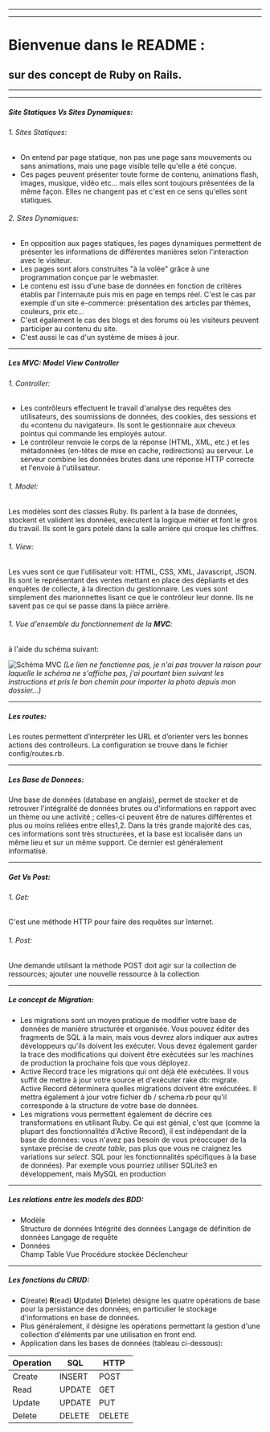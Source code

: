 ___
___

# Bienvenue dans le **README** :
## sur des concept de Ruby on Rails.
___
___

##### Site Statiques Vs Sites Dynamiques:

###### 1. Sites Statiques:
* On entend par page statique, non pas une page sans mouvements ou sans animations, mais une page visible telle qu'elle a été conçue.
* Ces pages peuvent présenter toute forme de contenu, animations flash, images, musique, vidéo etc... mais elles sont toujours présentées de la même façon. Elles ne changent pas et c'est en ce sens qu'elles sont statiques.

###### 2. Sites Dynamiques:
* En opposition aux pages statiques, les pages dynamiques permettent de présenter les informations de différentes manières selon l'interaction avec le visiteur. 
* Les pages sont alors construites "à la volée" grâce à une programmation conçue par le webmaster.
* Le contenu est issu d'une base de données en fonction de critères établis par l'internaute puis mis en page en temps réel. 
C'est le cas par exemple d'un site e-commerce: présentation des articles par thèmes, couleurs, prix etc... 
* C'est également le cas des blogs et des forums où les visiteurs peuvent participer au contenu du site. 
* C'est aussi le cas d'un système de mises à jour.
___

##### Les MVC: Model View Controller

###### 1. Controller:
* Les contrôleurs effectuent le travail d'analyse des requêtes des utilisateurs, des soumissions de données, des cookies, des sessions et du «contenu du navigateur». Ils sont le gestionnaire aux cheveux pointus qui commande les employés autour.
* Le contrôleur renvoie le corps de la réponse (HTML, XML, etc.) et les métadonnées (en-têtes de mise en cache, redirections) au serveur. Le serveur combine les données brutes dans une réponse HTTP correcte et l'envoie à l'utilisateur.

###### 1. Model:
Les modèles sont des classes Ruby. Ils parlent à la base de données, stockent et valident les données, exécutent la logique métier et font le gros du travail. Ils sont le gars potelé dans la salle arrière qui croque les chiffres.

###### 1. View:
Les vues sont ce que l'utilisateur voit: HTML, CSS, XML, Javascript, JSON. Ils sont le représentant des ventes mettant en place des dépliants et des enquêtes de collecte, à la direction du gestionnaire. Les vues sont simplement des marionnettes lisant ce que le contrôleur leur donne. Ils ne savent pas ce qui se passe dans la pièce arrière.

###### 1. Vue d'ensemble du fonctionnement de la **MVC**:
à l'aide du schéma suivant:

![Schéma MVC](/home/fabien/Images/mvc_schematic.png)
*(Le lien ne fonctionne pas, je n'ai pas trouver la raison pour laquelle le schéma ne s'affiche pas, j'ai pourtant bien suivant les instructions et pris le bon chemin pour importer la photo depuis mon dossier...)*
___

##### Les routes:
  Les routes permettent d’interpréter les URL et d’orienter vers les bonnes actions des controlleurs. La configuration se trouve dans le fichier config/routes.rb.
___

##### Les Base de Donnees:
  Une base de données (database en anglais), permet de stocker et de retrouver l'intégralité de données brutes ou d'informations en rapport avec un thème ou une activité ; celles-ci peuvent être de natures différentes et plus ou moins reliées entre elles1,2. Dans la très grande majorité des cas, ces informations sont très structurées, et la base est localisée dans un même lieu et sur un même support. Ce dernier est généralement informatisé.
___

##### Get Vs Post:

###### 1. Get:
  C'est une méthode HTTP pour faire des requêtes sur Internet.

###### 1. Post:
  Une demande utilisant la méthode POST doit agir sur la collection de ressources; ajouter une nouvelle ressource à la collection
___

##### Le concept de Migration:
* Les migrations sont un moyen pratique de modifier votre base de données de manière structurée et organisée. Vous pouvez éditer des fragments de SQL à la main, mais vous devrez alors indiquer aux autres développeurs qu'ils doivent les exécuter. Vous devez également garder la trace des modifications qui doivent être exécutées sur les machines de production la prochaine fois que vous déployez.
* Active Record trace les migrations qui ont déjà été exécutées. Il vous suffit de mettre à jour votre source et d'exécuter rake db: migrate. Active Record déterminera quelles migrations doivent être exécutées. Il mettra également à jour votre fichier db / schema.rb pour qu'il corresponde à la structure de votre base de données.
* Les migrations vous permettent également de décrire ces transformations en utilisant Ruby. Ce qui est génial, c'est que (comme la plupart des fonctionnalités d'Active Record), il est indépendant de la base de données: vous n'avez pas besoin de vous préoccuper de la syntaxe précise de *create table*, pas plus que vous ne craignez les variations sur *select*. SQL pour les fonctionnalités spécifiques à la base de données). Par exemple vous pourriez utiliser SQLite3 en développement, mais MySQL en production
___

##### Les relations entre les models des BDD:
* Modèle	
Structure de données Intégrité des données Langage de définition de données Langage de requête
* Données	
Champ Table Vue Procédure stockée Déclencheur
___

##### Les fonctions du CRUD:
* **C**(reate) **R**(ead) **U**(pdate) **D**(elete) désigne les quatre opérations de base pour la persistance des données, en particulier le stockage d'informations en base de données.
* Plus généralement, il désigne les opérations permettant la gestion d'une collection d'éléments par une utilisation en front end.
* Application dans les bases de données (tableau ci-dessous):

| Operation | SQL    | HTTP   |
| --------- | ------ | ------ |
| Create    | INSERT | POST   |
| Read      | UPDATE | GET    |
| Update    | UPDATE | PUT    |
| Delete    | DELETE | DELETE |
